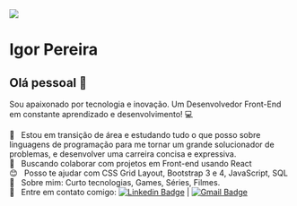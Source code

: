 <img width="auto" src="https://github.com/tgmarinho/tgmarinho/blob/master/banner.png">


# Igor Pereira

## Olá pessoal 👋
Sou apaixonado por tecnologia e inovação.
Um Desenvolvedor Front-End em constante aprendizado e desenvolvimento! :computer:

 :rocket:  &nbsp; Estou em transição de área e estudando tudo o que posso sobre linguagens de programação para me tornar um grande solucionador de problemas, e desenvolver uma carreira concisa e expressiva.
 <br/> :purple_heart: &nbsp; Buscando colaborar com projetos em Front-end usando React
 <br/> :blush: &nbsp; Posso te ajudar com CSS Grid Layout, Bootstrap 3 e 4, JavaScript, SQL
 <br/> 💬  &nbsp; Sobre mim: Curto tecnologias, Games, Séries, Filmes.
 <br/> :email: &nbsp; Entre em contato comigo: [![Linkedin Badge](https://img.shields.io/badge/-IgorPereira-blue?style=flat-square&logo=Linkedin&logoColor=white&link=https://www.linkedin.com/in/igor-pereira-0857a4b5/)](https://www.linkedin.com/in/igor-pereira-0857a4b5/) 
| 
[![Gmail Badge](https://img.shields.io/badge/-igoramos@gmail.com-c14438?style=flat-square&logo=Gmail&logoColor=white&link=mailto:igoramos@gmail.com)](mailto:igoramos@gmail.com)
